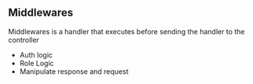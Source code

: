 ## Middlewares

Middlewares is a handler that executes before sending the handler to the controller
 - Auth logic
 - Role Logic
 - Manipulate response and request